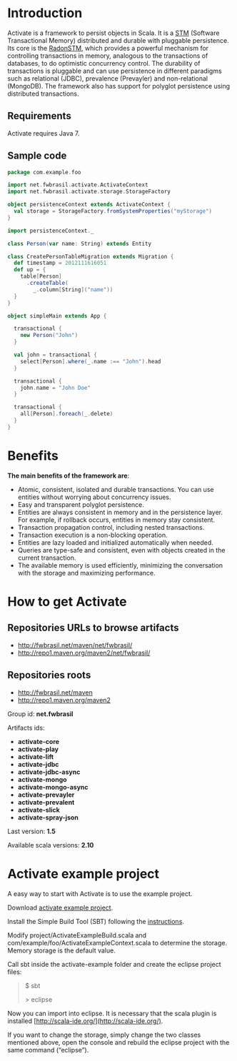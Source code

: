 # Introduction

Activate is a framework to persist objects in Scala. It is a [STM](http://en.wikipedia.org/wiki/Software_transactional_memory) (Software Transactional Memory) distributed and durable with pluggable persistence. Its core is the [RadonSTM](https://github.com/fwbrasil/radon-stm), which provides a powerful mechanism for controlling transactions in memory, analogous to the transactions of databases, to do optimistic concurrency control. The durability of transactions is pluggable and can use persistence in different paradigms such as relational (JDBC), prevalence (Prevayler) and non-relational (MongoDB). The framework also has support for polyglot persistence using distributed transactions.

## Requirements

Activate requires Java 7.

## Sample code

``` scala
package com.example.foo

import net.fwbrasil.activate.ActivateContext
import net.fwbrasil.activate.storage.StorageFactory 

object persistenceContext extends ActivateContext {
  val storage = StorageFactory.fromSystemProperties("myStorage")
}

import persistenceContext._

class Person(var name: String) extends Entity

class CreatePersonTableMigration extends Migration {
  def timestamp = 2012111616051
  def up = {
    table[Person]
      .createTable(
        _.column[String]("name"))
  }
}

object simpleMain extends App {

  transactional {
    new Person("John")
  }

  val john = transactional {
    select[Person].where(_.name :== "John").head
  }

  transactional {
    john.name = "John Doe"
  }

  transactional {
    all[Person].foreach(_.delete)
  }
}
```

# Benefits

**The main benefits of the framework are**:

- Atomic, consistent, isolated and durable transactions. You can use entities without worrying about concurrency issues.
- Easy and transparent polyglot persistence.
- Entities are always consistent in memory and in the persistence layer. For example, if rollback occurs, entities in memory stay consistent.
- Transaction propagation control, including nested transactions.
- Transaction execution is a non-blocking operation.
- Entities are lazy loaded and initialized automatically when needed.
- Queries are type-safe and consistent, even with objects created in the current transaction.
- The available memory is used efficiently, minimizing the conversation with the storage and maximizing performance.

# How to get Activate

## Repositories URLs to browse artifacts

- http://fwbrasil.net/maven/net/fwbrasil/
- http://repo1.maven.org/maven2/net/fwbrasil/

## Repositories roots

- http://fwbrasil.net/maven
- http://repo1.maven.org/maven2

Group id: **net.fwbrasil**

Artifacts ids:

- **activate-core**
- **activate-play**
- **activate-lift**
- **activate-jdbc**
- **activate-jdbc-async**
- **activate-mongo**
- **activate-mongo-async**
- **activate-prevayler**
- **activate-prevalent**
- **activate-slick**
- **activate-spray-json**

Last version: **1.5**

Available scala versions: **2.10**

# Activate example project

A easy way to start with Activate is to use the example project.

Download [activate example project](https://github.com/fwbrasil/activate-example/zipball/v1.5).

Install the Simple Build Tool (SBT) following the [instructions](http://www.scala-sbt.org/release/docs/Getting-Started/Setup.html).

Modify project/ActivateExampleBuild.scala and com/example/foo/ActivateExampleContext.scala to determine the storage. Memory storage is the default value.

Call sbt inside the activate-example folder and create the eclipse project files:


> $ sbt
> 
> \> eclipse


Now you can import into eclipse. It is necessary that the scala plugin is installed [http://scala-ide.org/](http://scala-ide.org/).

If you want to change the storage, simply change the two classes mentioned above, open the console and rebuild the eclipse project with the same command (“eclipse”).
